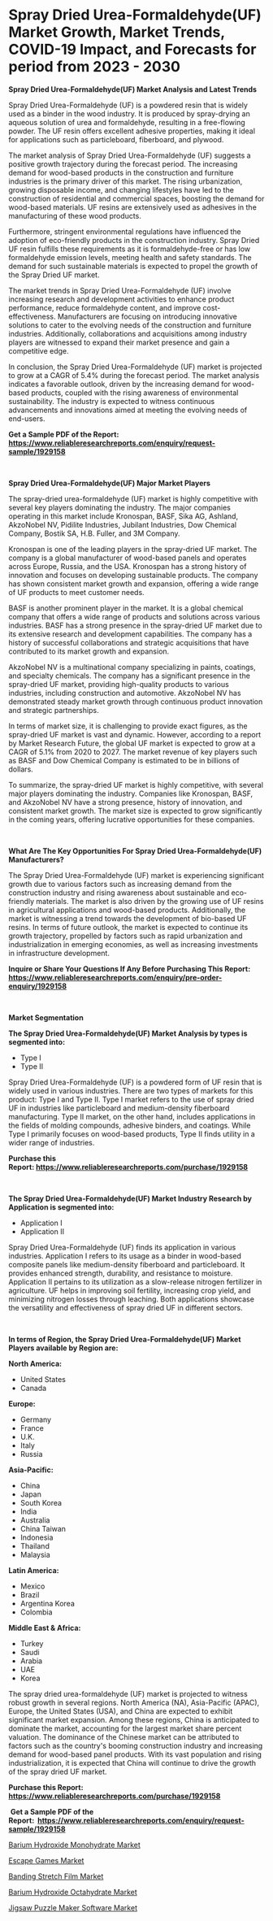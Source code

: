 <p><h1>Spray Dried Urea-Formaldehyde(UF) Market Growth, Market Trends, COVID-19 Impact, and Forecasts for period from 2023 - 2030</h1></p><p><strong>Spray Dried Urea-Formaldehyde(UF) Market Analysis and Latest Trends</strong></p>
<p><p>Spray Dried Urea-Formaldehyde (UF) is a powdered resin that is widely used as a binder in the wood industry. It is produced by spray-drying an aqueous solution of urea and formaldehyde, resulting in a free-flowing powder. The UF resin offers excellent adhesive properties, making it ideal for applications such as particleboard, fiberboard, and plywood.</p><p>The market analysis of Spray Dried Urea-Formaldehyde (UF) suggests a positive growth trajectory during the forecast period. The increasing demand for wood-based products in the construction and furniture industries is the primary driver of this market. The rising urbanization, growing disposable income, and changing lifestyles have led to the construction of residential and commercial spaces, boosting the demand for wood-based materials. UF resins are extensively used as adhesives in the manufacturing of these wood products.</p><p>Furthermore, stringent environmental regulations have influenced the adoption of eco-friendly products in the construction industry. Spray Dried UF resin fulfills these requirements as it is formaldehyde-free or has low formaldehyde emission levels, meeting health and safety standards. The demand for such sustainable materials is expected to propel the growth of the Spray Dried UF market.</p><p>The market trends in Spray Dried Urea-Formaldehyde (UF) involve increasing research and development activities to enhance product performance, reduce formaldehyde content, and improve cost-effectiveness. Manufacturers are focusing on introducing innovative solutions to cater to the evolving needs of the construction and furniture industries. Additionally, collaborations and acquisitions among industry players are witnessed to expand their market presence and gain a competitive edge.</p><p>In conclusion, the Spray Dried Urea-Formaldehyde (UF) market is projected to grow at a CAGR of 5.4% during the forecast period. The market analysis indicates a favorable outlook, driven by the increasing demand for wood-based products, coupled with the rising awareness of environmental sustainability. The industry is expected to witness continuous advancements and innovations aimed at meeting the evolving needs of end-users.</p></p>
<p><strong>Get a Sample PDF of the Report:&nbsp; <a href="https://www.reliableresearchreports.com/enquiry/request-sample/1929158">https://www.reliableresearchreports.com/enquiry/request-sample/1929158</a></strong></p>
<p>&nbsp;</p>
<p><strong>Spray Dried Urea-Formaldehyde(UF) Major Market Players</strong></p>
<p><p>The spray-dried urea-formaldehyde (UF) market is highly competitive with several key players dominating the industry. The major companies operating in this market include Kronospan, BASF, Sika AG, Ashland, AkzoNobel NV, Pidilite Industries, Jubilant Industries, Dow Chemical Company, Bostik SA, H.B. Fuller, and 3M Company.</p><p>Kronospan is one of the leading players in the spray-dried UF market. The company is a global manufacturer of wood-based panels and operates across Europe, Russia, and the USA. Kronospan has a strong history of innovation and focuses on developing sustainable products. The company has shown consistent market growth and expansion, offering a wide range of UF products to meet customer needs.</p><p>BASF is another prominent player in the market. It is a global chemical company that offers a wide range of products and solutions across various industries. BASF has a strong presence in the spray-dried UF market due to its extensive research and development capabilities. The company has a history of successful collaborations and strategic acquisitions that have contributed to its market growth and expansion.</p><p>AkzoNobel NV is a multinational company specializing in paints, coatings, and specialty chemicals. The company has a significant presence in the spray-dried UF market, providing high-quality products to various industries, including construction and automotive. AkzoNobel NV has demonstrated steady market growth through continuous product innovation and strategic partnerships.</p><p>In terms of market size, it is challenging to provide exact figures, as the spray-dried UF market is vast and dynamic. However, according to a report by Market Research Future, the global UF market is expected to grow at a CAGR of 5.1% from 2020 to 2027. The market revenue of key players such as BASF and Dow Chemical Company is estimated to be in billions of dollars.</p><p>To summarize, the spray-dried UF market is highly competitive, with several major players dominating the industry. Companies like Kronospan, BASF, and AkzoNobel NV have a strong presence, history of innovation, and consistent market growth. The market size is expected to grow significantly in the coming years, offering lucrative opportunities for these companies.</p></p>
<p>&nbsp;</p>
<p><strong>What Are The Key Opportunities For Spray Dried Urea-Formaldehyde(UF) Manufacturers?</strong></p>
<p><p>The Spray Dried Urea-Formaldehyde (UF) market is experiencing significant growth due to various factors such as increasing demand from the construction industry and rising awareness about sustainable and eco-friendly materials. The market is also driven by the growing use of UF resins in agricultural applications and wood-based products. Additionally, the market is witnessing a trend towards the development of bio-based UF resins. In terms of future outlook, the market is expected to continue its growth trajectory, propelled by factors such as rapid urbanization and industrialization in emerging economies, as well as increasing investments in infrastructure development.</p></p>
<p><strong>Inquire or Share Your Questions If Any Before Purchasing This Report: <a href="https://www.reliableresearchreports.com/enquiry/pre-order-enquiry/1929158">https://www.reliableresearchreports.com/enquiry/pre-order-enquiry/1929158</a></strong></p>
<p>&nbsp;</p>
<p><strong>Market Segmentation</strong></p>
<p><strong>The Spray Dried Urea-Formaldehyde(UF) Market Analysis by types is segmented into:</strong></p>
<p><ul><li>Type I</li><li>Type II</li></ul></p>
<p><p>Spray Dried Urea-Formaldehyde (UF) is a powdered form of UF resin that is widely used in various industries. There are two types of markets for this product: Type I and Type II. Type I market refers to the use of spray dried UF in industries like particleboard and medium-density fiberboard manufacturing. Type II market, on the other hand, includes applications in the fields of molding compounds, adhesive binders, and coatings. While Type I primarily focuses on wood-based products, Type II finds utility in a wider range of industries.</p></p>
<p><strong>Purchase this Report:&nbsp;<a href="https://www.reliableresearchreports.com/purchase/1929158">https://www.reliableresearchreports.com/purchase/1929158</a></strong></p>
<p>&nbsp;</p>
<p><strong>The Spray Dried Urea-Formaldehyde(UF) Market Industry Research by Application is segmented into:</strong></p>
<p><ul><li>Application I</li><li>Application II</li></ul></p>
<p><p>Spray Dried Urea-Formaldehyde (UF) finds its application in various industries. Application I refers to its usage as a binder in wood-based composite panels like medium-density fiberboard and particleboard. It provides enhanced strength, durability, and resistance to moisture. Application II pertains to its utilization as a slow-release nitrogen fertilizer in agriculture. UF helps in improving soil fertility, increasing crop yield, and minimizing nitrogen losses through leaching. Both applications showcase the versatility and effectiveness of spray dried UF in different sectors.</p></p>
<p>&nbsp;</p>
<p><strong>In terms of Region, the Spray Dried Urea-Formaldehyde(UF) Market Players available by Region are:</strong></p>
<p>
    <p> <strong> North America: </strong>
        <ul>
            <li>United States</li>
            <li>Canada</li>
        </ul>
        </p> 
    <p> <strong> Europe: </strong>
        <ul>
            <li>Germany</li>
            <li>France</li>
            <li>U.K.</li>
            <li>Italy</li>
            <li>Russia</li>
        </ul>
        </p> 
    <p> <strong> Asia-Pacific: </strong>
        <ul>
            <li>China</li>
            <li>Japan</li>
            <li>South Korea</li>
            <li>India</li>
            <li>Australia</li>
            <li>China Taiwan</li>
            <li>Indonesia</li>
            <li>Thailand</li>
            <li>Malaysia</li>
        </ul>
        </p> 
    <p> <strong> Latin America: </strong>
        <ul>
            <li>Mexico</li>
            <li>Brazil</li>
            <li>Argentina Korea</li>
            <li>Colombia</li>
        </ul>
        </p> 
    <p> <strong> Middle East & Africa: </strong>
        <ul>
            <li>Turkey</li>
            <li>Saudi</li>
            <li>Arabia</li>
            <li>UAE</li>
            <li>Korea</li>
        </ul>
    </p>
    </p>
<p><p>The spray dried urea-formaldehyde (UF) market is projected to witness robust growth in several regions. North America (NA), Asia-Pacific (APAC), Europe, the United States (USA), and China are expected to exhibit significant market expansion. Among these regions, China is anticipated to dominate the market, accounting for the largest market share percent valuation. The dominance of the Chinese market can be attributed to factors such as the country's booming construction industry and increasing demand for wood-based panel products. With its vast population and rising industrialization, it is expected that China will continue to drive the growth of the spray dried UF market.</p></p>
<p><strong>Purchase this Report: <a href="https://www.reliableresearchreports.com/purchase/1929158">https://www.reliableresearchreports.com/purchase/1929158</a></strong></p>
<p>&nbsp;<strong>Get a Sample PDF of the Report:&nbsp;&nbsp;<a href="https://www.reliableresearchreports.com/enquiry/request-sample/1929158">https://www.reliableresearchreports.com/enquiry/request-sample/1929158</a></strong></p>
<p><strong></strong></p>
<p><p><a href="https://medium.com/@olenwuckert56/barium-hydroxide-monohydrate-market-focuses-on-market-share-size-and-projected-forecast-till-2030-b35bce68ca9c">Barium Hydroxide Monohydrate Market</a></p><p><a href="https://github.com/dziulagalemab/Market-Research-Report-List-1/blob/main/escape-games-market.md">Escape Games Market</a></p><p><a href="https://medium.com/@randysimpson755/banding-stretch-film-market-research-report-its-history-and-forecast-2023-to-2030-5a5404ecb946">Banding Stretch Film Market</a></p><p><a href="https://medium.com/@linneahilll6456/barium-hydroxide-octahydrate-market-competitive-analysis-market-trends-and-forecast-to-2030-9f2676c86693">Barium Hydroxide Octahydrate Market</a></p><p><a href="https://github.com/jonneygiverf/Market-Research-Report-List-1/blob/main/jigsaw-puzzle-maker-software-market.md">Jigsaw Puzzle Maker Software Market</a></p></p>